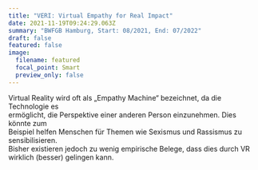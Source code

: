 ```yaml
---
title: "VERI: Virtual Empathy for Real Impact"
date: 2021-11-19T09:24:29.063Z
summary: "BWFGB Hamburg, Start: 08/2021, End: 07/2022"
draft: false
featured: false
image:
  filename: featured
  focal_point: Smart
  preview_only: false
---
```

Virtual Reality wird oft als „Empathy Machine“ bezeichnet, da die Technologie es\
ermöglicht, die Perspektive einer anderen Person einzunehmen. Dies könnte zum\
Beispiel helfen Menschen für Themen wie Sexismus und Rassismus zu sensibilisieren.\
Bisher existieren jedoch zu wenig empirische Belege, dass dies durch VR wirklich (besser) gelingen kann.